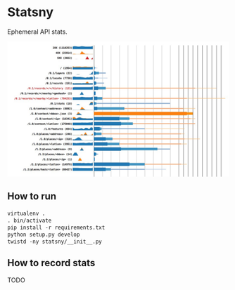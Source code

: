 # Statsny

Ephemeral API stats.

![](screenshot.png)

## How to run

    virtualenv .
    . bin/activate
    pip install -r requirements.txt
    python setup.py develop
    twistd -ny statsny/__init__.py

## How to record stats

TODO
